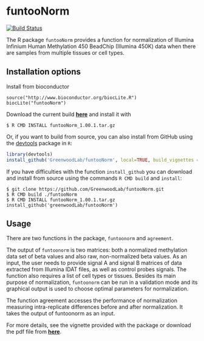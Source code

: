 # funtooNorm 
[![Build Status](https://travis-ci.org/GreenwoodLab/funtooNorm.svg?branch=master)](https://travis-ci.org/GreenwoodLab/funtooNorm)

The R package ```funtooNorm```  provides a function for normalization of 
Illumina Infinium Human Methylation 450 BeadChip (Illumina 450K) data 
when there are samples from multiple tissues or cell types.

## Installation options
Install from bioconductor  
```shell
source("http://www.bioconductor.org/biocLite.R")  
biocLite("funtooNorm")
```  
Download the current build <a href="https://github.com/GreenwoodLab/funtooNorm/releases" ><b>here</b></a> and install it with
``` shell
$ R CMD INSTALL funtooNorm_1.00.1.tar.gz
```

Or, if you want to build from source, you can also install from GitHub using the [devtools](https://cran.r-project.org/package=devtools)
package in `R`: 
```r
library(devtools)
install_github('GreenwoodLab/funtooNorm', local=TRUE, build_vignettes = TRUE)
```

If you have difficulties with the function ```install_github``` you can download
and install from source using the commands ```R CMD build``` and ```install```:
``` shell
$ git clone https://github.com/GreenwoodLab/funtooNorm.git
$ R CMD build ./funtooNorm
$ R CMD INSTALL funtooNorm_1.00.1.tar.gz
install_github('greenwoodLab/funtooNorm')
```

## Usage

There are two functions in the package, ```funtoonorm``` and ```agreement```. 

The output of ```funtoonorm``` is two matrices: both a normalized methylation data set of beta values and also raw, non-normalized beta values. As an input, the user needs to provide signal A and signal B matrices of data extracted from Illumina IDAT files, as well as control probes signals. The function also requires a list of cell types or tissues. Besides its main purpose of normalization, ```funtoonorm``` can be run in a validation mode and its graphical output is used to choose optimal parameters for normalization.

The function agreement accesses the performance of normalization measuring intra-replicate differences before and after normalization. It takes the output of funtoonorm as an input.

For more details, see the vignette provided with the package or download the pdf file from
<a href="https://github.com/GreenwoodLab/funtooNorm/blob/master/vignettes/funtooNorm.pdf">
<b>here</b></a>.

